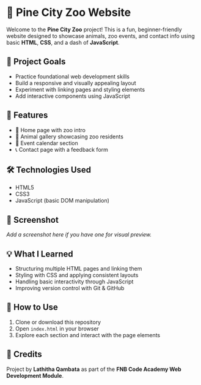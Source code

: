 # 🐾 Pine City Zoo Website

Welcome to the **Pine City Zoo** project! This is a fun, beginner-friendly website designed to showcase animals, zoo events, and contact info using basic **HTML**, **CSS**, and a dash of **JavaScript**.

## 🚀 Project Goals
- Practice foundational web development skills
- Build a responsive and visually appealing layout
- Experiment with linking pages and styling elements
- Add interactive components using JavaScript

## 📁 Features
- 🐒 Home page with zoo intro
- 🐘 Animal gallery showcasing zoo residents
- 📅 Event calendar section
- 📞 Contact page with a feedback form

## 🛠️ Technologies Used
- HTML5
- CSS3
- JavaScript (basic DOM manipulation)

## 📸 Screenshot
_Add a screenshot here if you have one for visual preview._

## 💡 What I Learned
- Structuring multiple HTML pages and linking them
- Styling with CSS and applying consistent layouts
- Handling basic interactivity through JavaScript
- Improving version control with Git & GitHub

## 🔧 How to Use
1. Clone or download this repository
2. Open `index.html` in your browser
3. Explore each section and interact with the page elements

## 🤝 Credits
Project by **Lathitha Qambata** as part of the **FNB Code Academy Web Development Module**.

